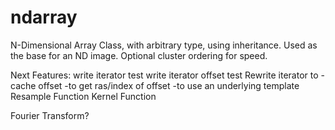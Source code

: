 ndarray
=======

N-Dimensional Array Class, with arbitrary type, using inheritance. Used as the base for an ND image. Optional cluster ordering for speed.

Next Features:
write iterator test
write iterator offset test
Rewrite iterator to 
-cache offset
-to get ras/index of offset 
-to use an underlying template 
Resample Function
Kernel Function

Fourier Transform? 
